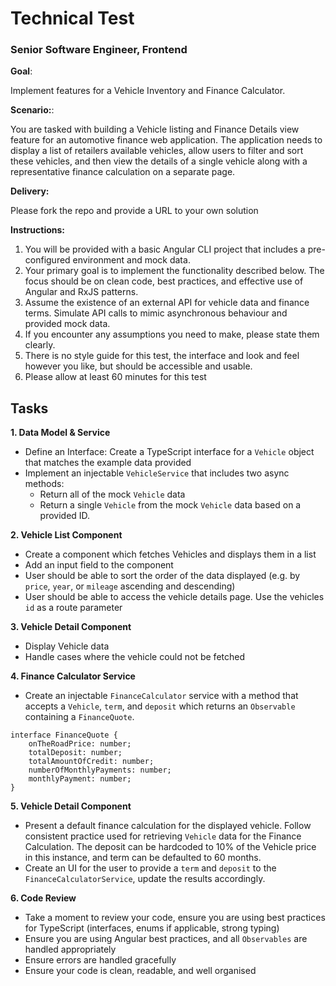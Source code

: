 # Technical Test

### Senior Software Engineer, Frontend

**Goal**: 

Implement features for a Vehicle Inventory and Finance Calculator.

**Scenario:**:

You are tasked with building a Vehicle listing and Finance Details view feature for an automotive finance web application. The application needs to display a list of retailers available vehicles, allow users to filter and sort these vehicles, and then view the details of a single vehicle along with a representative finance calculation on a separate page.

**Delivery:**

Please fork the repo and provide a URL to your own solution

**Instructions:**

1. You will be provided with a basic Angular CLI project that includes a pre-configured environment and mock data.
2. Your primary goal is to implement the functionality described below. The focus should be on clean code, best practices, and effective use of Angular and RxJS patterns.
3. Assume the existence of an external API for vehicle data and finance terms. Simulate API calls to mimic asynchronous behaviour and provided mock data.
4. If you encounter any assumptions you need to make, please state them clearly.
5. There is no style guide for this test, the interface and look and feel however you like, but should be accessible and usable.
6. Please allow at least 60 minutes for this test

## Tasks

**1. Data Model & Service**

- Define an Interface: Create a TypeScript interface for a `Vehicle` object that matches the example data provided
- Implement an injectable `VehicleService` that includes two async methods:
  - Return all of the mock `Vehicle` data
  - Return a single `Vehicle` from the mock `Vehicle` data based on a provided ID.


**2. Vehicle List Component**

- Create a component which fetches Vehicles and displays them in a list
- Add an input field to the component
- User should be able to sort the order of the data displayed (e.g. by `price`, `year`, or `mileage` ascending and descending)
- User should be able to access the vehicle details page. Use the vehicles `id` as a route parameter

**3. Vehicle Detail Component**

- Display Vehicle data
- Handle cases where the vehicle could not be fetched

**4. Finance Calculator Service**

- Create an injectable `FinanceCalculator` service with a method that accepts a `Vehicle`, `term`, and `deposit` which returns an `Observable` containing a `FinanceQuote`.

```
interface FinanceQuote {
    onTheRoadPrice: number;
    totalDeposit: number;
    totalAmountOfCredit: number;
    numberOfMonthlyPayments: number;
    monthlyPayment: number;
}
```

**5. Vehicle Detail Component**

- Present a default finance calculation for the displayed vehicle. Follow consistent practice used for retrieving `Vehicle` data for the Finance Calculation. The deposit can be hardcoded to 10% of the Vehicle price in this instance, and term can be defaulted to 60 months.
- Create an UI for the user to provide a `term` and `deposit` to the `FinanceCalculatorService`, update the results accordingly.

**6. Code Review**

- Take a moment to review your code, ensure you are using best practices for TypeScript (interfaces, enums if applicable, strong typing)
- Ensure you are using Angular best practices, and all `Observables` are handled appropriately
- Ensure errors are handled gracefully
- Ensure your code is clean, readable, and well organised
